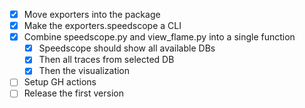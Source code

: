 * [X] Move exporters into the package
* [X] Make the exporters.speedscope a CLI
* [X] Combine speedscope.py and view_flame.py into a single function
     * [X] Speedscope should show all available DBs
     * [X] Then all traces from selected DB
     * [X] Then the visualization

* [ ] Setup GH actions
* [ ] Release the first version
